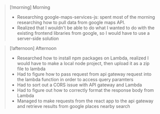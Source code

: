 
> [!morning] Morning
> - Researching google-maps-services-js: spent most of the morning researching how to pull data from google maps API.
> - Realized that I wouldn't be able to do what I wanted to do with the existing frontend libraries from google, so I would have to use a server-side solution


> [!afternoon] Afternoon
> - Researched how to install npm packages on Lambda, realized I would have to make a local node project, then upload it as a zip file to lambda
> - Had to figure how to pass request from api gateway request into the lambda function in order to access query paramters
> - Had to sort out a CORS issue with API gateway and Lambda
> - Had to figure out how to correctly format the response body from Lambda
> - Managed to make requests from the react app to the api gateway and retrieve results from google places nearby search
